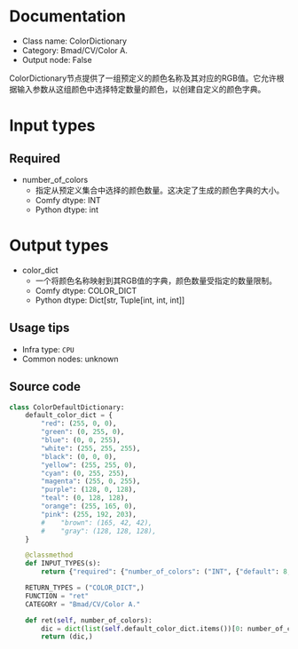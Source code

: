 
# Documentation
- Class name: ColorDictionary
- Category: Bmad/CV/Color A.
- Output node: False

ColorDictionary节点提供了一组预定义的颜色名称及其对应的RGB值。它允许根据输入参数从这组颜色中选择特定数量的颜色，以创建自定义的颜色字典。

# Input types
## Required
- number_of_colors
    - 指定从预定义集合中选择的颜色数量。这决定了生成的颜色字典的大小。
    - Comfy dtype: INT
    - Python dtype: int

# Output types
- color_dict
    - 一个将颜色名称映射到其RGB值的字典，颜色数量受指定的数量限制。
    - Comfy dtype: COLOR_DICT
    - Python dtype: Dict[str, Tuple[int, int, int]]


## Usage tips
- Infra type: `CPU`
- Common nodes: unknown


## Source code
```python
class ColorDefaultDictionary:
    default_color_dict = {
        "red": (255, 0, 0),
        "green": (0, 255, 0),
        "blue": (0, 0, 255),
        "white": (255, 255, 255),
        "black": (0, 0, 0),
        "yellow": (255, 255, 0),
        "cyan": (0, 255, 255),
        "magenta": (255, 0, 255),
        "purple": (128, 0, 128),
        "teal": (0, 128, 128),
        "orange": (255, 165, 0),
        "pink": (255, 192, 203),
        #    "brown": (165, 42, 42),
        #    "gray": (128, 128, 128),
    }

    @classmethod
    def INPUT_TYPES(s):
        return {"required": {"number_of_colors": ("INT", {"default": 8, "min": 2, "max": 12})}}

    RETURN_TYPES = ("COLOR_DICT",)
    FUNCTION = "ret"
    CATEGORY = "Bmad/CV/Color A."

    def ret(self, number_of_colors):
        dic = dict(list(self.default_color_dict.items())[0: number_of_colors])
        return (dic,)

```

